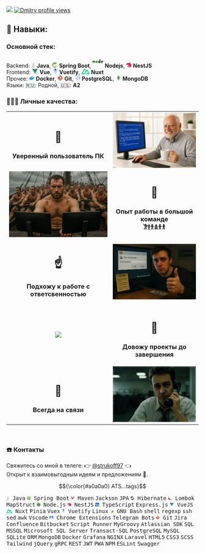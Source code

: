 ![](https://komarev.com/ghpvc/?username=strukovd&color=brightgreen)
[![Dmitry profile views](https://u8views.com/api/v1/github/profiles/68727449/views/day-week-month-total-count.svg)](https://u8views.com/github/strukovd)


## 🧠 Навыки:
### Основной стек:<br/>
Backend: <img height="14px" src="./assets/icons/java.svg"> **Java**, <img height="14px" src="./assets/icons/spring.svg"> **Spring Boot**, <img height="28px" src="./assets/icons/nodejs.svg"> **Nodejs**, <img height="14px" src="./assets/icons/nestjs.svg"> **NestJS**<br/>
Frontend: <img height="14px" src="./assets/icons/vue.svg"> **Vue**, <img height="14px" src="./assets/icons/vuetify.svg"> **Vuetify**, <img height="14px" src="./assets/icons/nuxt.svg"> **Nuxt**<br/>
Прочее: <img height="14px" src="./assets/icons/docker.svg"> **Docker**, <img height="14px" src="./assets/icons/git.svg"> **Git**, <img height="14px" src="./assets/icons/postgresql.svg"> **PostgreSQL**, <img height="14px" src="./assets/icons/mongo.svg"> **MongoDB**<br/>
Языки: 🇷🇺: Родной, 🇺🇸: **A2**

<!--
![](./assets/skills.svg)
<br/>
-->


### 🕵🏻‍♀️ Личные качества:
<table>
  <tbody>
    <tr>
      <td align="center"><h1>🙌</h1><h3>Уверенный пользователь ПК</h3></td>
      <td><img src="./assets/harold-bsod.webp"></td>
    </tr>
    <tr align="center">
      <td><img src="./assets/galera.webp"></td>
      <td><h1>🤝</h1><h3>Опыт работы в большой команде<br/>𐦂𖨆𐀪𖠋𐀪𐀪</h3></td>
    </tr>
    <tr align="center">
      <td><h1>☝️</h1><h3>Подхожу к работе с ответсвенностью</h3></td>
      <td><img src="./assets/deadline_and_like.webp"></td>
    </tr>
    <tr align="center">
      <td><image src="./assets/docker-project-2.webp"></td>
      <td><h1>💪</h1><h3>Довожу проекты до завершения</h3></td>
    </tr>
    <tr align="center">
      <td><h1>🤙</h1><h3>Всегда на связи</h3></td>
      <td><img src="./assets/ed-norton.webp"></td>
    </tr>
  </tbody>
</table>

<br/>




<!--
### ⚒️ Чем занимался
- Делал расшиения для chrome 📦
- Telegram-ботов 🤖
- Плагины для Atlassian Jira 🌀
-->

### ☎️ Контакты
Свяжитесь со мной в телеге: 👉 [@strukoff97](https://t.me/strukoff97) 👈<br/>
Открыт к взаимовыгодным идеям и предложениям 🤝.<br/>


$${\color{#a0a0a0} ATS…tags}$$
<p>
  <kbd><span><img src="./assets/icons/java.svg" style="height:10px;"> Java</span></kbd>
  <kbd><span><img src="./assets/icons/springboot.svg" style="height:10px;"> Spring Boot</span></kbd>
  <kbd><span><img src="./assets/icons/maven.svg" style="height:10px;"> Maven</span></kbd>
  <kbd>Jackson</kbd>
  <kbd>JPA</kbd>
  <kbd><span><img src="./assets/icons/hibernate.svg" style="height:10px;"> Hibernate</span></kbd>
  <kbd><span><img src="./assets/icons/lombok.svg" style="height:10px;"> Lombok</span></kbd>
  <kbd>MapStruct</kbd>
  <kbd><span><img src="./assets/icons/node.svg" style="height:10px;"> Node.js</span></kbd>
  <kbd><span><img src="./assets/icons/nestjs.svg" style="height:10px;"> NestJS</span></kbd>
  <kbd><span><img src="./assets/icons/ts.svg" style="height:10px;"> TypeScript</span></kbd>
  <kbd>Express.js</kbd>
  <kbd><span><img src="./assets/icons/vue.svg" style="height:10px;"> VueJS</span></kbd>
  <kbd><span><img src="./assets/icons/nuxt.svg" style="height:10px;"> Nuxt</span></kbd>
  <kbd>Pinia</kbd>
  <kbd>Vuex</kbd>
  <kbd><span><img src="./assets/icons/vuetify.svg" style="height:10px;"> Vuetify</span></kbd>
  <kbd>Linux</kbd>
  <kbd><span><img src="./assets/icons/bash.svg" style="height:10px;"> GNU Bash</span></kbd>
  <kbd>shell</kbd>
  <kbd>regexp</kbd>
  <kbd>ssh</kbd>
  <kbd>sed</kbd>
  <kbd>awk</kbd>
  <kbd>Vscode</kbd>
  <kbd><span><img src="./assets/icons/chrome.svg" style="height:10px;"> Chrome Extensions</span></kbd>
  <kbd>Telegram Bots</kbd>
  <kbd><span><img src="./assets/icons/git.svg" style="height:10px;"> Git</span></kbd>
  <kbd>Jira</kbd>
  <kbd>Confluence</kbd>
  <kbd>Bitbucket</kbd>
  <kbd>Script Runner</kbd>
  <kbd>MyGroovy</kbd>
  <kbd>Atlassian SDK</kbd>
  <kbd>SQL</kbd>
  <kbd>MSSQL</kbd>
  <kbd>Microsoft SQL Server</kbd>
  <kbd>Transact-SQL</kbd>
  <kbd>PostgreSQL</kbd>
  <kbd>MySQL</kbd>
  <kbd>SQLite</kbd>
  <kbd>ORM</kbd>
  <kbd>MongoDB</kbd>
  <kbd>Docker</kbd>
  <kbd>Grafana</kbd>
  <kbd>NGINX</kbd>
  <kbd>Laravel</kbd>
  <kbd>HTML5</kbd>
  <kbd>CSS3</kbd>
  <kbd>SCSS</kbd>
  <kbd>Tailwind</kbd>
  <kbd>jQuery</kbd>
  <kbd>gRPC</kbd>
  <kbd>REST</kbd>
  <kbd>JWT</kbd>
  <kbd>PWA</kbd>
  <kbd>NPM</kbd>
  <kbd>ESLint</kbd>
  <kbd>Swagger</kbd>
</p>
<br/>
















<!--
## То, что мне знакомо
image:
![](./assets/skills.svg)

## Интересные проекты

💊 🚬 ☝ 😵‍💫 ☠️
🦥🦦🐕‍🦺🦍🐸📅

## ![Linux](https://img.shields.io/badge/-Linux-gray?style=for-the-badge)






Apache Cordova
Apache Tomcat
ENV
Adobe Illustrator
Adobe Photoshop
Android
Android Studio
Angular
Apache Lucene
Apache Groovy
Apache Kafka
Apache NetBeans IDE
Apache Solr
Apache Tomcat
Atlassian
Awesome Lists
Babel
Bamboo
Bitbucket
Chai
Composer
CSS
SCSS
CSS Wizardry
CSS Modules
curl
Docker
EditorConfig
Electron
Express
Firebase
Fluentd
Flutter
Git
Go
Google Chrome
Gradle
GraphQL
GTK
Handlebars.js
Heroku
HTML
Ionic
iOS
JavaScript
Jest
Jenkins
JSON
Joomla
Kali Linux
Keystone
Kotlin
Kubernetes
Let's Encrypt
libuv
Linux
MariaDB
NestJS
Next.js
Node.js
Nuxt.js
OpenStreetMap
PHP
Postman
Prisma
Qt
RabbitMQ
React
Redux
Roblox
Rust
Selenium
Socket.io
Svelte
Swift
Telegram
TypeScript
Ubuntu
Vim
Visual Studio Code
Vite
Vuetify
Vue.js
Vulkan
WebAssembly
WebGL
Webpack
Wireshark


Опыт работы в большой команде:
https://www.google.com/search?q=web+%D1%80%D0%B0%D0%B7%D1%80%D0%B0%D0%B1%D0%BE%D1%82%D1%87%D0%B8%D0%BA+%D0%BC%D0%B5%D0%BC+%D0%B3%D0%B0%D0%BB%D0%B5%D1%80%D0%B0&sca_esv=0fbbe9a4f1f0cabc&udm=2&biw=1920&bih=1079&sxsrf=ADLYWII7Ye1l5vM4t4H5r5UNbE4lSY5ExQ%3A1734344800738&ei=YABgZ7XaLOWowPAPisniuQw&ved=0ahUKEwi1ipDuiayKAxVlFBAIHYqkOMcQ4dUDCBE&uact=5&oq=web+%D1%80%D0%B0%D0%B7%D1%80%D0%B0%D0%B1%D0%BE%D1%82%D1%87%D0%B8%D0%BA+%D0%BC%D0%B5%D0%BC+%D0%B3%D0%B0%D0%BB%D0%B5%D1%80%D0%B0&gs_lp=EgNpbWciLndlYiDRgNCw0LfRgNCw0LHQvtGC0YfQuNC6INC80LXQvCDQs9Cw0LvQtdGA0LBI4RtQ7QpYyhhwAXgAkAEAmAHkAaAB0AqqAQUwLjUuMrgBA8gBAPgBAZgCAKACAJgDAIgGAZIHAKAHuwI&sclient=img#vhid=cu_BUeeXg5TWvM&vssid=mosaic


Отзывчивость в любое время:
https://www.google.com/search?sca_esv=0fbbe9a4f1f0cabc&sxsrf=ADLYWIKg8YuDg3s2ie6EXIF0hVTEcYssaw:1734345777924&q=%D0%BD%D0%B5%D0%B2%D1%8B%D1%81%D0%BF%D0%B0%D0%B2%D1%88%D0%B8%D0%B9%D1%81%D1%8F+%D0%BC%D0%B5%D0%BC&udm=2&fbs=AEQNm0CGfDXdj13FQehaMZIk5cNv9t97gWtkell7b5y_NhMY5qJ_VyjYBIzoP0x4xSWWkZ2mMlp7mX8cOGlrmekpn_78Ss28pUdXSnUe-cJ7qJQ-hO2ZDV2MQkaQb-U5sqSiWrEJhj2EQMDu9B2-ecGkwxBegFhZ7TZaWxQVxX0Tmj4QK6Aue7dBNdqElL8g57rwtS7bAmyn1QKkGc8kFumjLcBJfczCjA&sa=X&ved=2ahUKEwjX6IrAjayKAxXhGBAIHVZ-GkkQtKgLegQIGxAB&biw=1920&bih=1079&dpr=1#vhid=FYkYCfLXEmDsNM&vssid=mosaic

https://www.google.com/search?q=%D0%B2%D1%80%D0%B5%D0%BC%D1%8F%20%D0%BC%D0%B5%D0%BC%20%D0%BC%D0%BD%D0%BE%D0%B3%D0%BE%20%D1%87%D0%B0%D1%81%D0%BE%D0%B2&hl=ru&tbs=rimg:CY-1Mdt-SftAYQg0sjeYD3WmsgIAwAIA2AIA4AIA&udm=2&sa=X&ved=0CBoQuIIBahcKEwig0J7kj6yKAxUAAAAAHQAAAAAQEQ&biw=1920&bih=1079&dpr=1#vhid=gu11BeVep7e0AM&vssid=mosaic


Мне можно доверять:
https://www.google.com/search?sca_esv=e6f3bf325e5684b2&sxsrf=ADLYWIL4TrTdkysx29FB6JOq0T67sHxKtA:1734371261485&q=%D0%9C%D0%BD%D0%B5+%D0%BC%D0%BE%D0%B6%D0%BD%D0%BE+%D0%B4%D0%BE%D0%B2%D0%B5%D1%80%D1%8F%D1%82%D1%8C&udm=2&fbs=AEQNm0DYkPM5Fs3DHyfgKEiHM2JLAuZdGhFch85A6jbN_3lqN5cxoCr6ijbJuh5HTvbPh0ZP-2HFvZayc2FFsss58MOBgkVXppE4b_R90VlanY52ZA_sCIPwlKEhFF8Z7WVR7hbNuCbUarxCCTVI18N9_6YmCa46ZNIjRAV8vi6JRN-CEyH5IWL9MgS_s9Orf3ext3oFXhwJuUs8qjgF42MlGDPAPSOL5Q&sa=X&ved=2ahUKEwiL_8u37KyKAxUmIhAIHfdUAO4QtKgLegQIFBAB&biw=1920&bih=881&dpr=1#vhid=0Hv56TeQyhLVEM&vssid=mosaic


я разбираюсь в технологиях
https://www.google.com/search?q=meme+bsod+fail&sca_esv=e6f3bf325e5684b2&udm=2&biw=1920&bih=881&sxsrf=ADLYWIJzkedEHqKlU8QfzYxYtRlZad-Jkg%3A1734370752637&ei=wGVgZ-3MJrq-wPAPl_C7wA8&ved=0ahUKEwjtrPrE6qyKAxU6HxAIHRf4DvgQ4dUDCBE&uact=5&oq=meme+bsod+fail&gs_lp=EgNpbWciDm1lbWUgYnNvZCBmYWlsSIcfULsLWK8dcAF4AJABAJgBeqABjwWqAQMwLja4AQPIAQD4AQGYAgCgAgCYAwCIBgGSBwCgB44C&sclient=img#imgrc=gvwmuORqZw0mIM&imgdii=8p4m5QtCAA3eNM

-->
